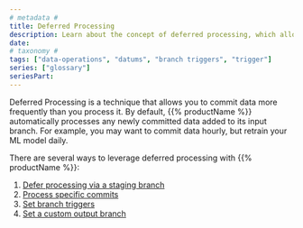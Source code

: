 ```yaml
---
# metadata #
title: Deferred Processing
description: Learn about the concept of deferred processing, which allows you to commit data more frequently than you process it.
date:
# taxonomy #
tags: ["data-operations", "datums", "branch triggers", "trigger"]
series: ["glossary"]
seriesPart:
---
```


Deferred Processing is a technique that allows you to commit data more frequently than you process it. By default, {{% productName %}} automatically processes any newly committed data added to its input branch. For example, you may want to commit data hourly, but retrain your ML model daily. 

There are several ways to leverage deferred processing with {{% productName %}}:

1. [Defer processing via a staging branch](../../../prepare-data/dp-staging-branch)
2. [Process specific commits](../../../build-dags/branch-operations/process-specific-commits)
3. [Set branch triggers](../../../build-dags/branch-operations/set-branch-triggers)
4. [Set a custom output branch](../../../build-dags/branch-operations/set-output-branch)